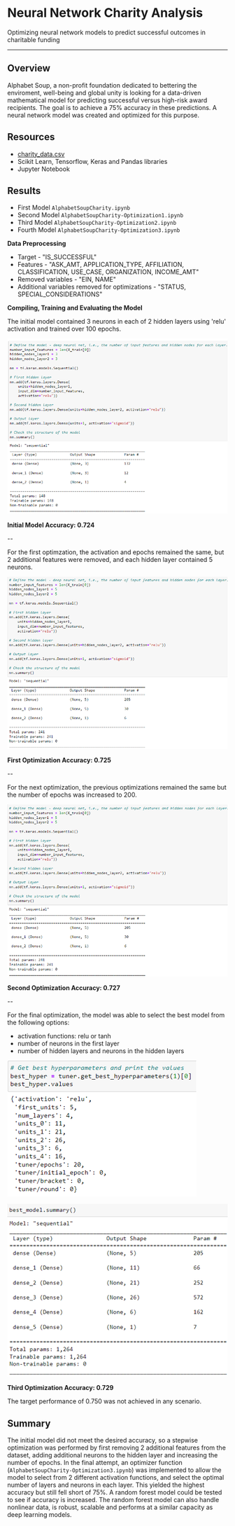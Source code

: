 # Neural Network Charity Analysis
Optimizing neural network models to predict successful outcomes in charitable funding

---

## Overview

Alphabet Soup, a non-profit foundation dedicated to bettering the enviroment, well-being and global unity is looking for a data-driven mathematical model for predicting successful versus high-risk award recipients.  The goal is to achieve a 75% accuracy in these predictions.  A neural network model was created and optimized for this purpose.

## Resources
- [charity_data.csv](https://github.com/lnshewmo/Neural_Network_Charity_Analysis/blob/main/Resources/charity_data.csv) 
- Scikit Learn, Tensorflow, Keras and Pandas libraries
- Jupyter Notebook

## Results

- First Model `AlphabetSoupCharity.ipynb`
- Second Model `AlphabetSoupCharity-Optimization1.ipynb`
- Third Model `AlphabetSoupCharity-Optimization2.ipynb`
- Fourth Model `AlphabetSoupCharity-Optimization3.ipynb`

**Data Preprocessing**

 - Target - "IS_SUCCESSFUL"
 - Features - "ASK_AMT, APPLICATION_TYPE, AFFILIATION, CLASSIFICATION, USE_CASE, ORGANIZATION, INCOME_AMT"
 - Removed variables - "EIN, NAME"
 - Additional variables removed for optimizations - "STATUS, SPECIAL_CONSIDERATIONS"

**Compiling, Training and Evaluating the Model**

The initial model contained 3 neurons in each of 2 hidden layers using 'relu' activation and trained over 100 epochs.  

![initital](https://github.com/lnshewmo/Neural_Network_Charity_Analysis/blob/main/Resources/ASC_0.png)

**Initial Model Accuracy: 0.724**

--

For the first optimzation, the activation and epochs remained the same, but 2 additional features were removed, and each hidden layer contained 5 neurons.  

![initital](https://github.com/lnshewmo/Neural_Network_Charity_Analysis/blob/main/Resources/ASC_1.png)

**First Optimization Accuracy: 0.725**

--

For the next optimization, the previous optimizations remained the same but the number of epochs was increased to 200.  

![initital](https://github.com/lnshewmo/Neural_Network_Charity_Analysis/blob/main/Resources/ASC_2.png)

**Second Optimization Accuracy: 0.727**

--

For the final optimization, the model was able to select the best model from the following options:

- activation functions: relu or tanh
- number of neurons in the first layer
- number of hidden layers and neurons in the hidden layers

![initital](https://github.com/lnshewmo/Neural_Network_Charity_Analysis/blob/main/Resources/ASC_3a.png)

![initital](https://github.com/lnshewmo/Neural_Network_Charity_Analysis/blob/main/Resources/ASC_3b.png)

**Third Optimization Accuracy: 0.729**

The target performance of 0.750 was not achieved in any scenario.

## Summary

The initial model did not meet the desired accuracy, so a stepwise optimization was performed by first removing 2 additional features from the dataset, adding additional neurons to the hidden layer and increasing the number of epochs.  In the final attempt, an optimizer function (`AlphabetSoupCharity-Optimization3.ipynb`) was implemented to allow the model to select from 2 different activation functions, and select the optimal number of layers and neurons in each layer.  This yielded the highest accuracy but still fell short of 75%.  A random forest model could be tested to see if accuracy is increased.  The random forest model can also handle nonlinear data, is robust, scalable and performs at a similar capacity as deep learning models.




 
